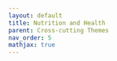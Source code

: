 ```yaml
---
layout: default
title: Nutrition and Health
parent: Cross-cutting Themes
nav_order: 5
mathjax: true
---
```

